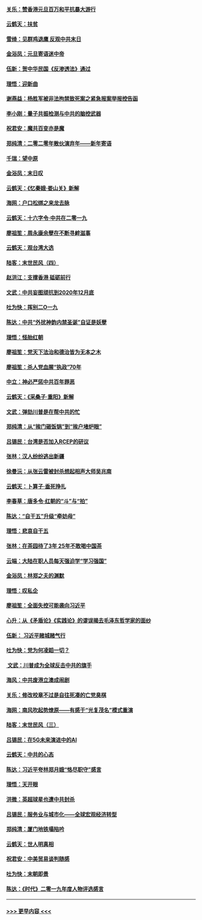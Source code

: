 #### [关乐：赞香港元旦百万和平抗暴大游行](../pages/nsc993/n11764382.md?t=01030955) 
#### [云鹤天：扶贫](../pages/nsc993/n11764245.md?t=01030955) 
#### [雪绮：见群鸡退鹰  反观中共末日](../pages/nsc993/n11762112.md?t=01030955) 
#### [金浴凤：元旦寄语迷中帝](../pages/nsc993/n11761788.md?t=01030955) 
#### [伍新：贺中华民国《反渗透法》通过](../pages/nsc993/n11761994.md?t=01030955) 
#### [理悟：迎新曲](../pages/nsc993/n11761152.md?t=01030955) 
#### [谢燕益：杨胜军被非法拘禁致死案之紧急报案举报控告函](../pages/nsc993/n11756134.md?t=01030955) 
#### [李小刚：量子共振检测与中共的脑控武器](../pages/nsc993/n11754518.md?t=01030955) 
#### [祝君安：魔共百变亦是魔](../pages/nsc993/n11754469.md?t=01030955) 
#### [郑纯清：二零二零年散伙演弃年——新年寄语](../pages/nsc993/n11754195.md?t=01030955) 
#### [千瑞：望中原](../pages/nsc993/n11754159.md?t=01030955) 
#### [金浴凤：末日叹](../pages/nsc993/n11752359.md?t=01030955) 
#### [云鹤天：《忆秦娥‧娄山关》新解](../pages/nsc993/n11752348.md?t=01030955) 
#### [海网：户口松绑之来龙去脉](../pages/nsc993/n11752328.md?t=01030955) 
#### [云鹤天：十六字令‧中共在二零一九](../pages/nsc993/n11752305.md?t=01030955) 
#### [廖祖笙：周永康余孽在不断寻衅滋事](../pages/nsc993/n11751013.md?t=01030955) 
#### [云鹤天：观台湾大选](../pages/nsc993/n11751007.md?t=01030955) 
#### [陆客：末世民风（四）](../pages/nsc993/n11749203.md?t=01030955) 
#### [赵洪江：支撑香港 砥砺前行](../pages/nsc993/n11748482.md?t=01030955) 
#### [文武：中共妄图顽抗到2020年12月底](../pages/nsc993/n11748446.md?t=01030955) 
#### [吐为快：挥别二O一九](../pages/nsc993/n11748411.md?t=01030955) 
#### [陈达：中共“外扰神韵内禁圣诞”自证是妖孽](../pages/nsc993/n11748226.md?t=01030955) 
#### [理悟：怪胎红朝](../pages/nsc993/n11748206.md?t=01030955) 
#### [廖祖笙：党天下法治和德治皆为无本之木](../pages/nsc993/n11748135.md?t=01030955) 
#### [廖祖笙：杀人党血腥“执政”70年](../pages/nsc993/n11745144.md?t=01030955) 
#### [中立：神必严惩中共百年罪恶](../pages/nsc993/n11744970.md?t=01030955) 
#### [云鹤天：《采桑子‧重阳》新解](../pages/nsc993/n11744948.md?t=01030955) 
#### [文武：弹劾川普是在帮中共的忙](../pages/nsc993/n11744758.md?t=01030955) 
#### [郑纯清：从“挨门砸饭锅”到“挨户堵炉眼”](../pages/nsc993/n11744745.md?t=01030955) 
#### [吕锡民：台湾是否加入RCEP的研议](../pages/nsc993/n11744701.md?t=01030955) 
#### [张林：汉人纷纷逃出新疆](../pages/nsc993/n11743530.md?t=01030955) 
#### [徐曼沅：从张云雷被封杀想起相声大师吴兆南](../pages/nsc993/n11741816.md?t=01030955) 
#### [云鹤天：卜算子‧垂死挣扎](../pages/nsc993/n11739956.md?t=01030955) 
#### [李春草：唐多令‧红朝的“斗”与“拍”](../pages/nsc993/n11739830.md?t=01030955) 
#### [陈达：“自干五”升级“牵妨母”](../pages/nsc993/n11739724.md?t=01030955) 
#### [理悟：悲哀自干五](../pages/nsc993/n11739547.md?t=01030955) 
#### [张林：在茶园待了3年 25年不敢喝中国茶](../pages/nsc993/n11739240.md?t=01030955) 
#### [云端：大陆在职人员每天强迫学“学习强国”](../pages/nsc993/n11738735.md?t=01030955) 
#### [金浴凤：林郑之夫的渊默](../pages/nsc993/n11737735.md?t=01030955) 
#### [理悟：叹私企](../pages/nsc993/n11737715.md?t=01030955) 
#### [廖祖笙：全面失控可能袭向习近平](../pages/nsc993/n11737704.md?t=01030955) 
#### [心升：从《矛盾论》《实践论》的谬误揭去毛泽东哲学家的面纱](../pages/nsc993/n11736962.md?t=01030955) 
#### [伍新： 习近平赌城赌气行](../pages/nsc993/n11736929.md?t=01030955) 
#### [吐为快：党为何凌蹈一切？](../pages/nsc993/n11736915.md?t=01030955) 
#### [ 文武：川普成为全球反击中共的旗手](../pages/nsc993/n11736882.md?t=01030955) 
#### [海风：中共废港立澳成闹剧](../pages/nsc993/n11735857.md?t=01030955) 
#### [关乐：修改校章不过是自往死凑的亡党臭棋](../pages/nsc993/n11735097.md?t=01030955) 
#### [海网：南风吹起势燎原——有感于“光复茂名”模式重演](../pages/nsc993/n11732308.md?t=01030955) 
#### [陆客：末世民风（三）](../pages/nsc993/n11732211.md?t=01030955) 
#### [吕锡民：在5G未来演进中的AI](../pages/nsc993/n11730010.md?t=01030955) 
#### [云鹤天：中共的心态](../pages/nsc993/n11729906.md?t=01030955) 
#### [陈达：习近平夸林郑月娥“恪尽职守”感言](../pages/nsc993/n11729881.md?t=01030955) 
#### [理悟：天开眼](../pages/nsc993/n11729699.md?t=01030955) 
#### [洪微：英超球星也遭中共封杀](../pages/nsc993/n11727243.md?t=01030955) 
#### [吕锡民：服务业与城市化——全球宏观经济转型](../pages/nsc993/n11725845.md?t=01030955) 
#### [郑纯清：厦门地铁塌陷吟](../pages/nsc993/n11725813.md?t=01030955) 
#### [云鹤天：世人明真相](../pages/nsc993/n11725621.md?t=01030955) 
#### [祝君安：中美贸易谈判随感](../pages/nsc993/n11725609.md?t=01030955) 
#### [吐为快：末朝即景](../pages/nsc993/n11723365.md?t=01030955) 
#### [陈达：《时代》二零一九年度人物评选感言](../pages/nsc993/n11723337.md?t=01030955) 

----
#### [ >>> 更早内容 <<< ](../indexes/nsc993-earlier.md)
